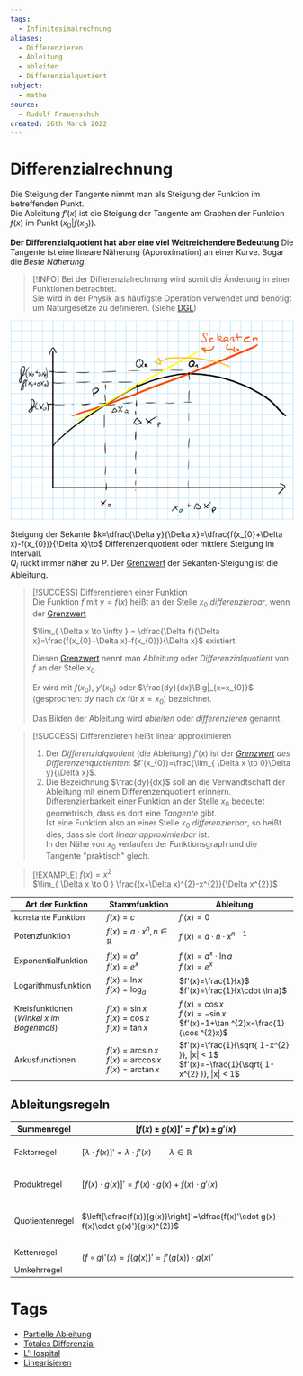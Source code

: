 ```yaml
---
tags:
  - Infinitesimalrechnung
aliases:
  - Differenzieren
  - Ableitung
  - ableiten
  - Differenzialquotient
subject:
  - mathe
source:
  - Rudolf Frauenschuh
created: 26th March 2022
---
```


# Differenzialrechnung

Die Steigung der Tangente nimmt man als Steigung der Funktion im betreffenden Punkt.  
Die Ableitung $f'(x)$ ist die Steigung der Tangente am Graphen der Funktion $f(x)$ im Punkt $(x_{0}|f(x_{0}))$.

**Der Differenzialquotient hat aber eine viel Weitreichendere Bedeutung**
Die Tangente ist eine lineare Näherung (Approximation) an einer Kurve. Sogar die *Beste Näherung*.


> [!INFO] Bei der Differenzialrechnung wird somit die Änderung in einer Funktionen betrachtet.  
> Sie wird in der Physik als häufigste Operation verwendet und benötigt um Naturgesetze zu definieren. (Siehe [DGL](../{MOC}%20DGL.md))

![](assets/Pasted%20image%2020230923135814.png)

Steigung der Sekante $k=\dfrac{\Delta y}{\Delta x}=\dfrac{f(x_{0}+\Delta x)-f(x_{0})}{\Delta x}\to$ Differenzenquotient oder mittlere Steigung im Intervall.  
$Q_{i}$ rückt immer näher zu $P$. Der [Grenzwert](Grenzwert.md) der Sekanten-Steigung ist die Ableitung. 

> [!SUCCESS] Differenzieren einer Funktion  
> Die Funktion $f$ mit $y = f(x)$ heißt an der Stelle $x_{0}$ *differenzierbar*, wenn der [Grenzwert](Grenzwert.md)
> 
> $\lim_{ \Delta x \to \infty } = \dfrac{\Delta f}{\Delta x}=\frac{f(x_{0}+\Delta x)-f(x_{0})}{\Delta x}$ existiert.  
> 
> Diesen [Grenzwert](Grenzwert.md) nennt man *Ableitung* oder *Differenzialquotient* von $f$ an der Stelle $x_{0}$.
> 
> Er wird mit $f(x_{0})$, $y'(x_{0})$ oder $\frac{dy}{dx}\Big|_{x=x_{0}}$ (gesprochen: $dy$ nach $dx$ für $x=x_{0}$) bezeichnet.
> 
> Das Bilden der Ableitung wird *ableiten* oder *differenzieren* genannt.

> [!SUCCESS] Differenzieren heißt linear approximieren
> 1. Der *Differenzialquotient* (die Ableitung) $f'(x)$ ist der *[Grenzwert](Grenzwert.md) des Differenzenquotienten*: $f'(x_{0})=\frac{\lim_{ \Delta x \to 0}\Delta y}{\Delta x}$.
> 2. Die Bezeichnung $\frac{dy}{dx}$ soll an die Verwandtschaft der Ableitung mit einem Differenzenquotient erinnern.  
> 	Differenzierbarkeit einer Funktion an der Stelle $x_{0}$ bedeutet geometrisch, dass es dort eine *Tangente* gibt.  
> 	Ist eine Funktion also an einer Stelle $x_{0}$ *differenzierbar*, so heißt dies, dass sie dort *linear approximierbar* ist.  
> 	In der Nähe von $x_{0}$ verlaufen der Funktionsgraph und die Tangente "praktisch" glech.

>[!EXAMPLE] $f(x) = x^{2}$  
> $\lim_{ \Delta x \to 0 } \frac{(x+\Delta x)^{2}-x^{2}}{\Delta x^{2}}$

| Art der Funktion                                | Stammfunktion                                                | Ableitung                                                                                         |
| ----------------------------------------------- | ------------------------------------------------------------ | ------------------------------------------------------------------------------------------------- |
| konstante Funktion                              | $f(x)=c$                                                     | $f'(x)=0$                                                                                         |
| Potenzfunktion                                  | $f(x)=a\cdot x^{n},n\in\mathbb{R}$                           | $f'(x)=a\cdot n\cdot x^{n-1}$                                                                     |
| Exponentialfunktion                             | $f(x)=a^{x}$ <br> $f(x)=e^{x}$                               | $f'(x)=a^{x}\cdot \ln a$ <br> $f'(x)=e^{x}$                                                       |
| Logarithmusfunktion                             | $f(x)=\ln x$ <br> $f(x)=\log_{a}$                            | $f'(x)=\frac{1}{x}$ <br> $f'(x)=\frac{1}{x\cdot \ln a}$                                           |
| Kreisfunktionen <br> (*Winkel $x$ im Bogenmaß*) | $f(x)=\sin x$<br>$f(x)=\cos x$<br>$f(x)=\tan x$              | $f'(x)=\cos x$<br>$f'(x)=-\sin x$<br>$f'(x)=1+\tan ^{2}x=\frac{1}{\cos ^{2}x}$                    |
| Arkusfunktionen                                 | $f(x)=\arcsin x$ <br> $f(x)=\arccos x$ <br> $f(x)=\arctan x$ | $f'(x)=\frac{1}{\sqrt{ 1-x^{2} }}, \|x\| < 1$ <br> $f'(x)=-\frac{1}{\sqrt{ 1-x^{2} }}, \|x\| < 1$ |

## Ableitungsregeln

| Summenregel     | $[f(x) \pm g(x)]' =f'(x) \pm g'(x)$                                                                |
| --------------- | -------------------------------------------------------------------------------------------------- |
| Faktorregel     | <br>$[\lambda \cdot f(x)]' = \lambda \cdot f'(x)\qquad \lambda \in \mathbb{R}$ <br><br>            |
| Produktregel    | <br>$[f(x)\cdot g(x)]' = f'(x)\cdot g(x) + f(x)\cdot g'(x)$ <br><br>                               |
| Quotientenregel | <br>$\left[\dfrac{f(x)}{g(x)}\right]'=\dfrac{f(x)'\cdot g(x)- f(x)\cdot g(x)'}{g(x)^{2}}$ <br><br> |
| Kettenregel     | <br>$(f\circ g)'(x)= f(g(x))'=f'(g(x))\cdot g(x)'$                                                 |
| Umkehrregel     |                                                                                                    |

# Tags

- [Partielle Ableitung](Partielle%20Ableitung.md)
- [Totales Differenzial](Totales%20Differenzial.md)
- [L'Hospital](L'Hospital.md)
- [Linearisieren](Linearisieren)